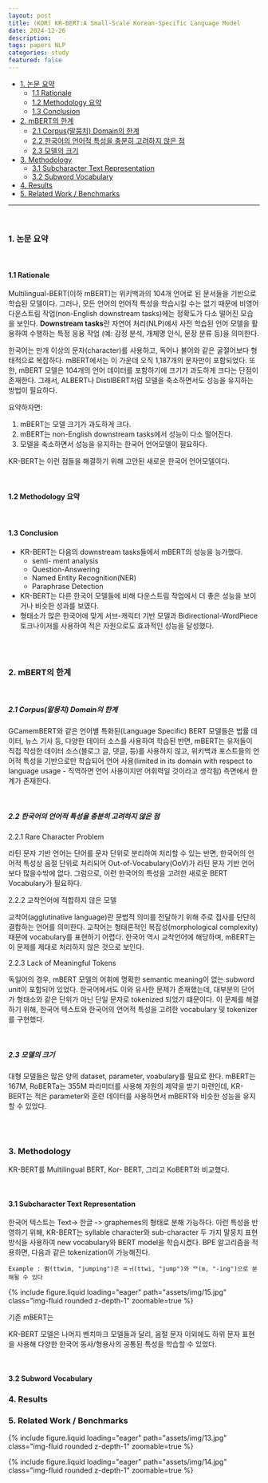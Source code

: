 ```yaml
---
layout: post
title: (KOR) KR-BERT:A Small-Scale Korean-Specific Language Model
date: 2024-12-26
description: 
tags: papers NLP
categories: study
featured: false
---
```

- [1. 논문 요약](#1-논문-요약)
  - [1.1 Rationale](#11-rationale)
  - [1.2 Methodology 요약](#12-methodology-요약)
  - [1.3 Conclusion](#13-conclusion)
- [2. mBERT의 한계](#2-mbert의-한계)
    - [2.1 Corpus(말뭉치) Domain의 한계](#21-corpus말뭉치-domain의-한계)
    - [2.2 한국어의 언어적 특성을 충분히 고려하지 않은 점](#22-한국어의-언어적-특성을-충분히-고려하지-않은-점)
    - [2.3 모델의 크기](#23-모델의-크기)
- [3. Methodology](#3-methodology)
  - [3.1 Subcharacter Text Representation](#31-subcharacter-text-representation)
  - [3.2 Subword Vocabulary](#32-subword-vocabulary)
- [4. Results](#4-results)
- [5. Related Work / Benchmarks](#5-related-work--benchmarks)


---

<br>


### 1. 논문 요약

<br>

#### 1.1 Rationale
Multilingual-BERT(이하 mBERT)는 위키백과의 104개 언어로 된 문서들을 기반으로 학습된 모델이다. 그러나, 모든 언어의 언어적 특성을 학습시킬 수는 없기 때문에 비영어 다운스트림 작업(non-English downstream tasks)에는 정확도가 다소 떨어진 모습을 보인다. **Downstream tasks**란 자연어 처리(NLP)에서 사전 학습된 언어 모델을 활용하여 수행하는 특정 응용 작업 (예: 감정 분석, 개체명 인식, 문장 분류 등)을 의미한다.

한국어는 만개 이상의 문자(character)를 사용하고, 독어나 불어와 같은 굴절어보다 형태적으로 복잡하다. mBERT에서는 이 가운데 오직 1,187개의 문자만이 포함되었다. 또한, mBERT 모델은 104개의 언어 데이터를 포함하기에 크기가 과도하게 크다는 단점이 존재한다. 그래서, ALBERT나 DistilBERT처럼 모델을 축소하면서도 성능을 유지하는 방법이 필요하다.

요약하자면: 

1. mBERT는 모델 크기가 과도하게 크다.
2. mBERT는 non-English downstream tasks에서 성능이 다소 떨어진다.
3. 모델을 축소하면서 성능을 유지하는 한국어 언어모델이 필요하다.

KR-BERT는 이런 점들을 해결하기 위해 고안된 새로운 한국어 언어모델이다.

<br>

#### 1.2 Methodology 요약


<br>

#### 1.3 Conclusion

- KR-BERT는 다음의 downstream tasks들에서 mBERT의 성능을 능가했다.
  - senti- ment analysis
  - Question-Answering
  - Named Entity Recognition(NER)
  - Paraphrase Detection
- KR-BERT는 다른 한국어 모델들에 비해 다운스트림 작업에서 더 좋은 성능을 보이거나 비슷한 성과를 보였다.
- 형태소가 많은 한국어에 맞게 서브-캐릭터 기반 모델과 Bidirectional-WordPiece 토크나이저를 사용하여 적은 자원으로도 효과적인 성능을 달성했다.

<br>
<br>


### 2. mBERT의 한계

<br>

##### 2.1 Corpus(말뭉치) Domain의 한계
GCamemBERT와 같은 언어별 특화된(Language Specific) BERT 모델들은 법률 데이터, 뉴스 기사 등, 다양한 데이터 소스를 사용하여 학습된 반면, mBERT는 유저들이 직접 작성한 데이터 소스(블로그 글, 댓글, 등)를 사용하지 않고, 위키백과 포스트들의 언어적 특성을 기반으로만 학습되어 언어 사용(limited in its domain with respect to language usage - 직역하면 언어 사용이지만 어휘력일 것이라고 생각됨) 측면에서 한계가 존재한다.

<br>

##### 2.2 한국어의 언어적 특성을 충분히 고려하지 않은 점

2.2.1 Rare Character Problem

라틴 문자 기반 언어는 단어를 문자 단위로 분리하여 처리할 수 있는 반면, 한국어의 언어적 특성상 음절 단위로 처리되어 Out-of-Vocabulary(OoV)가 라틴 문자 기반 언어보다 많을수밖에 없다. 그럼으로, 이런 한국어의 특성을 고려한 새로운 BERT Vocabulary가 필요하다.

2.2.2 교착언어에 적합하지 않은 모델

교착어(agglutinative language)란 문법적 의미를 전달하기 위해 주로 접사를 단단히 결합하는 언어를 의미한다. 교착어는 형태론적인 복잡성(morphological complexity) 때문에 vocabulary를 표현하기 어렵다. 한국어 역시 교착언어에 해당하며, mBERT는 이 문제를 제대로 처리하지 않은 것으로 보인다.

2.2.3 Lack of Meaningful Tokens

독일어의 경우, mBERT 모델의 어휘에 명확한 semantic meaning이 없는 subword unit이 포함되어 있었다. 한국어에서도 이와 유사한 문제가 존재했는데, 대부분의 단어가 형태소와 같은 단위가 아닌 단일 문자로 tokenized 되었기 떄문이다. 이 문제를 해결하기 위해, 한국어 텍스트와 한국어의 언어적 특성을 고려한 vocabulary 및 tokenizer를 구현했다.

<br>

##### 2.3 모델의 크기
대형 모델들은 많은 양의 dataset, parameter, voabulary를 필요로 한다. mBERT는 167M, RoBERTa는 355M 파라미터를 사용해 자원의 제약을 받기 마련인데, KR-BERT는 적은 parameter와 훈련 데이터를 사용하면서 mBERT와 비슷한 성능을 유지할 수 있었다.

<br>
<br>


### 3. Methodology


KR-BERT를 Multilingual BERT, Kor- BERT, 그리고 KoBERT와 비교했다.

<br>

#### 3.1 Subcharacter Text Representation

한국어 텍스트는 Text-> 한글 -> graphemes의 형태로 분해 가능하다. 이런 특성을 반영하기 위해, KR-BERT는 syllable character와 sub-character 두 가지 말뭉치 표현 방식을 사용하여 new vocabulary와 BERT model을 학습시켰다. BPE 알고리즘을 적용하면, 다음과 같은 tokenization이 가능해진다.

`Example : 뜀(ttwim, "jumping")은 ㄸㅟ(ttwi, "jump")와 ᄆ(m, "-ing")으로 분해될 수 있다`

{% include figure.liquid loading="eager" path="assets/img/15.jpg" class="img-fluid rounded z-depth-1" zoomable=true %}

기존 mBERT는 


KR-BERT 모델은 나머지 벤치마크 모델들과 달리, 음절 문자 이외에도 하위 문자 표현을 사용해 다양한 한국어 동사/형용사의 공통된 특성을 학습할 수 있었다.

<br>

#### 3.2 Subword Vocabulary

### 4. Results



### 5. Related Work / Benchmarks

{% include figure.liquid loading="eager" path="assets/img/13.jpg" class="img-fluid rounded z-depth-1" zoomable=true %}

{% include figure.liquid loading="eager" path="assets/img/14.jpg" class="img-fluid rounded z-depth-1" zoomable=true %}

